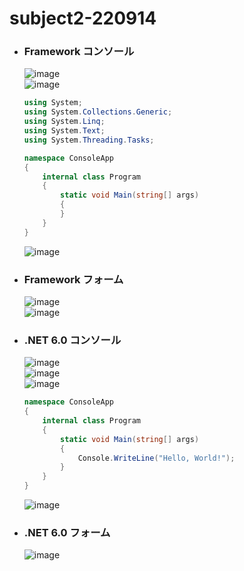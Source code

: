 # subject2-220914

- ### Framework コンソール
  ![image](https://user-images.githubusercontent.com/1501327/190078315-6a87b50d-fcc8-423e-9e7e-070db43f489c.png)\
  ![image](https://user-images.githubusercontent.com/1501327/190083205-52dc78e7-8641-4502-a68c-4e3d5c6ccfe9.png)
  ```cs
  using System;
  using System.Collections.Generic;
  using System.Linq;
  using System.Text;
  using System.Threading.Tasks;

  namespace ConsoleApp
  {
      internal class Program
      {
          static void Main(string[] args)
          {
          }
      }
  }
  ```
  ![image](https://user-images.githubusercontent.com/1501327/190084284-7e09a588-9079-43a1-98a0-dfde86625268.png)

- ### Framework フォーム
  ![image](https://user-images.githubusercontent.com/1501327/190078721-2486b334-ef46-43ae-98e0-0e30c87a63ce.png)\
  ![image](https://user-images.githubusercontent.com/1501327/190084859-7e0bd1b5-8561-46af-ae23-ac45605940af.png)


- ### .NET 6.0 コンソール
  ![image](https://user-images.githubusercontent.com/1501327/190079233-f8251cb9-9c38-487c-b9a5-52f290f7be81.png)\
  ![image](https://user-images.githubusercontent.com/1501327/190081137-f28c5fcc-b608-4b39-807b-caa45ed2a8ee.png)\
  ![image](https://user-images.githubusercontent.com/1501327/190081510-ad7dde52-38a5-4d44-8585-9f7621075a69.png)
  ```cs
  namespace ConsoleApp
  {
      internal class Program
      {
          static void Main(string[] args)
          {
              Console.WriteLine("Hello, World!");
          }
      }
  }  
  ```
  ![image](https://user-images.githubusercontent.com/1501327/190082523-01513117-bd84-4234-94ba-1970b470a314.png)


- ### .NET 6.0 フォーム
  ![image](https://user-images.githubusercontent.com/1501327/190080020-168801f5-863d-45e1-8228-304cced5691d.png)
 
